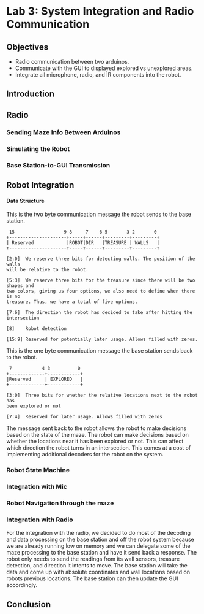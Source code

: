 # Lab 3: System Integration and Radio Communication

## Objectives
* Radio communication between two arduinos.
* Communicate with the GUI to displayed explored vs unexplored areas.
* Integrate all microphone, radio, and IR components into the robot.

## Introduction

## Radio

### Sending Maze Info Between Arduinos

### Simulating the Robot

### Base Station-to-GUI Transmission


## Robot Integration

#### Data Structure
This is the two byte communication message the robot sends to the base station.
```
 15                  9 8     7    6 5       3 2       0
+---------------------+-----+------+---------+---------+
| Reserved            |ROBOT|DIR   |TREASURE | WALLS   |
+---------------------+-----+------+---------+---------+

[2:0]  We reserve three bits for detecting walls. The position of the walls 
will be relative to the robot. 

[5:3]  We reserve three bits for the treasure since there will be two shapes and 
two colors, giving us four options, we also need to define when there is no 
treasure. Thus, we have a total of five options.

[7:6]  The direction the robot has decided to take after hitting the 
intersection

[8]    Robot detection

[15:9] Reserved for potentially later usage. Allows filled with zeros.

```

This is the one byte communication message the base station sends back to the robot.
```
 7           4 3          0
+-------------+------------+
|Reserved     | EXPLORED   |
+-------------+------------+

[3:0]  Three bits for whether the relative locations next to the robot has 
been explored or not

[7:4]  Reserved for later usage. Allows filled with zeros

```
The message sent back to the robot allows the robot to make decisions based on the state of the maze. The robot can make decisions based on whether the locations near it has been explored or not. This can affect which direction the robot turns in an intersection. This comes at a cost of implementing additional decoders for the robot on the system.

### Robot State Machine

### Integration with Mic

### Robot Navigation through the maze

### Integration with Radio
For the integration with the radio, we decided to do most of the decoding and data processing on the base station and off the robot system because we are already running low on memory and we can delegate some of the maze processing to the base station and have it send back a response. The robot only needs to send the readings from its wall sensors, treasure detection, and direction it intents to move. The base station will take the data and come up with absolute coordinates and wall locations based on robots previous locations. The base station can then update the GUI accordingly. 

## Conclusion 
